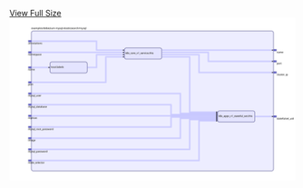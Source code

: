 [View Full Size](https://raw.githubusercontent.com/mingfang/terraform-provider-k8s/master/examples/debezium-mysql-elasticsearch/mysql/diagram.svg?sanitize=true)<img src="diagram.svg"/>
